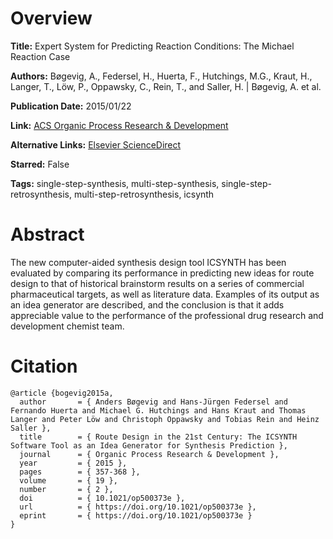 # Overview
**Title:**
Expert System for Predicting Reaction Conditions: The Michael Reaction Case

**Authors:**
Bøgevig, A., Federsel, H., Huerta, F., Hutchings, M.G., Kraut, H., Langer, T., Löw, P., Oppawsky, C., Rein, T., and Saller, H. |
Bøgevig, A. et al.

**Publication Date:**
2015/01/22

**Link:**
[ACS Organic Process Research & Development](https://pubs.acs.org/doi/10.1021/op500373e)

**Alternative Links:**
[Elsevier ScienceDirect](https://www.sciencedirect.com/org/science/article/pii/S1083616021011282)

**Starred:**
False

**Tags:**
single-step-synthesis, multi-step-synthesis, single-step-retrosynthesis, multi-step-retrosynthesis, icsynth


# Abstract
The new computer-aided synthesis design tool ICSYNTH has been evaluated by comparing its performance in predicting new ideas for route design to that of historical brainstorm results on a series of commercial pharmaceutical targets, as well as literature data.
Examples of its output as an idea generator are described, and the conclusion is that it adds appreciable value to the performance of the professional drug research and development chemist team.


# Citation
```
@article {bogevig2015a,
  author       = { Anders Bøgevig and Hans-Jürgen Federsel and Fernando Huerta and Michael G. Hutchings and Hans Kraut and Thomas Langer and Peter Löw and Christoph Oppawsky and Tobias Rein and Heinz Saller },
  title        = { Route Design in the 21st Century: The ICSYNTH Software Tool as an Idea Generator for Synthesis Prediction },
  journal      = { Organic Process Research & Development },
  year         = { 2015 },
  pages        = { 357-368 },
  volume       = { 19 },
  number       = { 2 },
  doi          = { 10.1021/op500373e },
  url          = { https://doi.org/10.1021/op500373e },
  eprint       = { https://doi.org/10.1021/op500373e }
}
```
